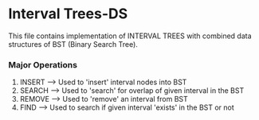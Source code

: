 # Interval Trees-DS
This file contains implementation of INTERVAL TREES with combined data structures of BST (Binary Search Tree).

### Major Operations
1. INSERT  --> Used to 'insert' interval nodes into BST
2. SEARCH   --> Used to 'search' for overlap of given interval in the BST
3. REMOVE   --> Used to 'remove' an interval from BST
4. FIND   --> Used to search if given interval 'exists' in the BST or not
